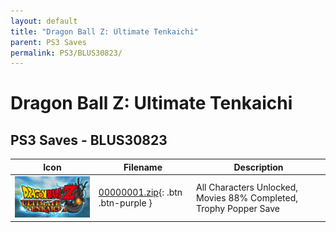 ```yaml
---
layout: default
title: "Dragon Ball Z: Ultimate Tenkaichi"
parent: PS3 Saves
permalink: PS3/BLUS30823/
---
```

# Dragon Ball Z: Ultimate Tenkaichi

## PS3 Saves - BLUS30823

| Icon | Filename | Description |
|------|----------|-------------|
| ![Dragon Ball Z: Ultimate Tenkaichi](ICON0.PNG) | [00000001.zip](00000001.zip){: .btn .btn-purple } | All Characters Unlocked, Movies 88% Completed, Trophy Popper Save |
